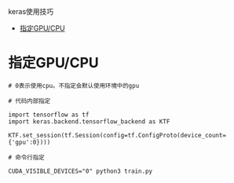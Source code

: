 
keras使用技巧
<!-- TOC -->

- [指定GPU/CPU](#%E6%8C%87%E5%AE%9Agpucpu)

<!-- /TOC -->
# 指定GPU/CPU

```
# 0表示使用cpu。不指定会默认使用环境中的gpu

# 代码内部指定

import tensorflow as tf
import keras.backend.tensorflow_backend as KTF
 
KTF.set_session(tf.Session(config=tf.ConfigProto(device_count={'gpu':0})))

# 命令行指定

CUDA_VISIBLE_DEVICES="0" python3 train.py
```
